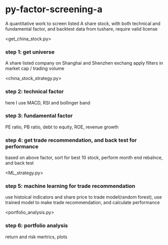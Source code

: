 # py-factor-screening-a
A quantitative work to screen listed A share stock, with both technical and fundamental factor, and backtest
data from tushare, require valid license

<get_china_stock.py>
### step 1: get universe
A share listed company on Shanghai and Shenzhen exchang
apply filters in market cap / trading volume

<china_stock_strategy.py>
### step 2: technical factor
here I use MACD, RSI and bollinger band

### step 3: fundamental factor
PE ratio, PB ratio, debt to equity, ROE, revenue growth

### step 4: get trade recommendation, and back test for performance
based on above factor, sort for best 10 stock, perform month end rebalnce, and back test

<ML_strategy.py>
### step 5: machine learning for trade recommendation
use histoical indicators and share price to trade model(random forest), use trained model to make trade recommendation, and calculate performance

<portfolio_analysis.py>
### step 6: portfolio analysis
return and risk mertrics, plots
